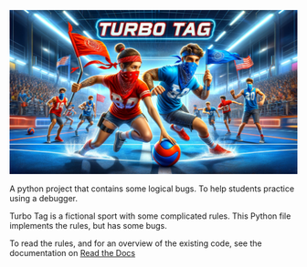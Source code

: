 ![Turbo Tag](turbo_tag.png)

A python project that contains some logical bugs. To help students practice using a debugger. 

Turbo Tag is a fictional sport with some complicated rules. This Python file implements the rules, but has some bugs.

To read the rules, and for an overview of the existing code, see the documentation on [Read the Docs](https://turbotag.readthedocs.io/en/latest/)
